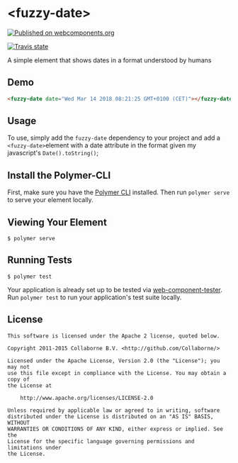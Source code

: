 # \<fuzzy-date\>

[![Published on webcomponents.org](https://img.shields.io/badge/webcomponents.org-published-blue.svg)](https://www.webcomponents.org/element/jlengrand/fuzzy-date)

[![Travis state](https://travis-ci.org/jlengrand/fuzzy-date.svg?branch=master)](https://travis-ci.org/jlengrand/fuzzy-date)

A simple element that shows dates in a format understood by humans

## Demo

<!---
```
<custom-element-demo height="160">
  <template>
    <script src="../webcomponentsjs/webcomponents-lite.js"></script>
    <link rel="import" href="fuzzy-date.html">
    <next-code-block></next-code-block>
  </template>
</custom-element-demo>
```
-->
```html
<fuzzy-date date="Wed Mar 14 2018 08:21:25 GMT+0100 (CET)"></fuzzy-date>
```

## Usage

To use, simply add the `fuzzy-date` dependency to your project and add a `<fuzzy-date>`element with a date attribute in the format given my javascript's `Date().toString()`;

## Install the Polymer-CLI

First, make sure you have the [Polymer CLI](https://www.npmjs.com/package/polymer-cli) installed. Then run `polymer serve` to serve your element locally.

## Viewing Your Element

```
$ polymer serve
```

## Running Tests

```
$ polymer test
```

Your application is already set up to be tested via [web-component-tester](https://github.com/Polymer/web-component-tester). Run `polymer test` to run your application's test suite locally.

## License

    This software is licensed under the Apache 2 license, quoted below.

    Copyright 2011-2015 Collaborne B.V. <http://github.com/Collaborne/>

    Licensed under the Apache License, Version 2.0 (the "License"); you may not
    use this file except in compliance with the License. You may obtain a copy of
    the License at

        http://www.apache.org/licenses/LICENSE-2.0

    Unless required by applicable law or agreed to in writing, software
    distributed under the License is distributed on an "AS IS" BASIS, WITHOUT
    WARRANTIES OR CONDITIONS OF ANY KIND, either express or implied. See the
    License for the specific language governing permissions and limitations under
    the License.